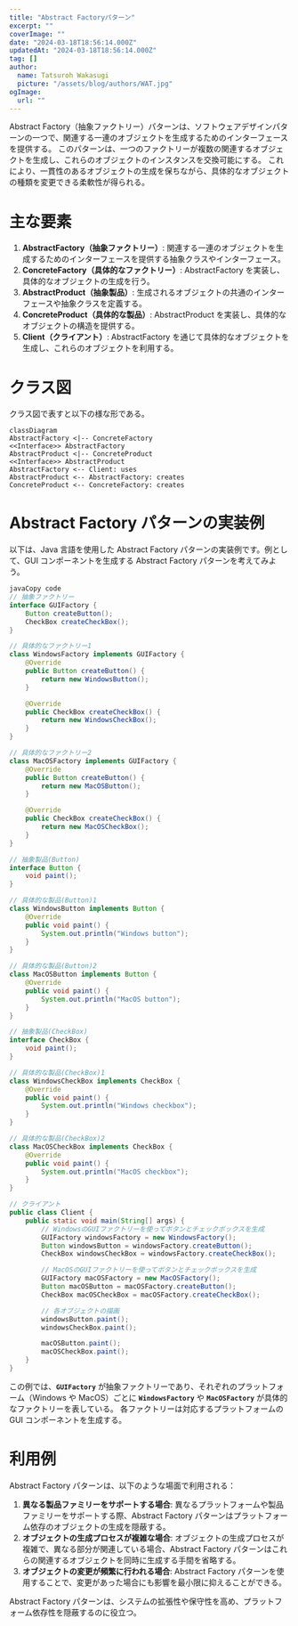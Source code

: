 ```yaml
---
title: "Abstract Factoryパターン"
excerpt: ""
coverImage: ""
date: "2024-03-18T18:56:14.000Z"
updatedAt: "2024-03-18T18:56:14.000Z"
tag: []
author:
  name: Tatsuroh Wakasugi
  picture: "/assets/blog/authors/WAT.jpg"
ogImage:
  url: ""
---
```


Abstract Factory（抽象ファクトリー）パターンは、ソフトウェアデザインパターンの一つで、関連する一連のオブジェクトを生成するためのインターフェースを提供する。
このパターンは、一つのファクトリーが複数の関連するオブジェクトを生成し、これらのオブジェクトのインスタンスを交換可能にする。
これにより、一貫性のあるオブジェクトの生成を保ちながら、具体的なオブジェクトの種類を変更できる柔軟性が得られる。

# **主な要素**

1. **AbstractFactory（抽象ファクトリー）**: 関連する一連のオブジェクトを生成するためのインターフェースを提供する抽象クラスやインターフェース。
2. **ConcreteFactory（具体的なファクトリー）**: AbstractFactory を実装し、具体的なオブジェクトの生成を行う。
3. **AbstractProduct（抽象製品）**: 生成されるオブジェクトの共通のインターフェースや抽象クラスを定義する。
4. **ConcreteProduct（具体的な製品）**: AbstractProduct を実装し、具体的なオブジェクトの構造を提供する。
5. **Client（クライアント）**: AbstractFactory を通じて具体的なオブジェクトを生成し、これらのオブジェクトを利用する。

# クラス図

クラス図で表すと以下の様な形である。

```mermaid
classDiagram
AbstractFactory <|-- ConcreteFactory
<<Interface>> AbstractFactory
AbstractProduct <|-- ConcreteProduct
<<Interface>> AbstractProduct
AbstractFactory <-- Client: uses
AbstractProduct <-- AbstractFactory: creates
ConcreteProduct <-- ConcreteFactory: creates
```

# **Abstract Factory パターンの実装例**

以下は、Java 言語を使用した Abstract Factory パターンの実装例です。例として、GUI コンポーネントを生成する Abstract Factory パターンを考えてみよう。

```java
javaCopy code
// 抽象ファクトリー
interface GUIFactory {
    Button createButton();
    CheckBox createCheckBox();
}

// 具体的なファクトリー1
class WindowsFactory implements GUIFactory {
    @Override
    public Button createButton() {
        return new WindowsButton();
    }

    @Override
    public CheckBox createCheckBox() {
        return new WindowsCheckBox();
    }
}

// 具体的なファクトリー2
class MacOSFactory implements GUIFactory {
    @Override
    public Button createButton() {
        return new MacOSButton();
    }

    @Override
    public CheckBox createCheckBox() {
        return new MacOSCheckBox();
    }
}

// 抽象製品(Button)
interface Button {
    void paint();
}

// 具体的な製品(Button)1
class WindowsButton implements Button {
    @Override
    public void paint() {
        System.out.println("Windows button");
    }
}

// 具体的な製品(Button)2
class MacOSButton implements Button {
    @Override
    public void paint() {
        System.out.println("MacOS button");
    }
}

// 抽象製品(CheckBox)
interface CheckBox {
    void paint();
}

// 具体的な製品(CheckBox)1
class WindowsCheckBox implements CheckBox {
    @Override
    public void paint() {
        System.out.println("Windows checkbox");
    }
}

// 具体的な製品(CheckBox)2
class MacOSCheckBox implements CheckBox {
    @Override
    public void paint() {
        System.out.println("MacOS checkbox");
    }
}

// クライアント
public class Client {
    public static void main(String[] args) {
        // WindowsのGUIファクトリーを使ってボタンとチェックボックスを生成
        GUIFactory windowsFactory = new WindowsFactory();
        Button windowsButton = windowsFactory.createButton();
        CheckBox windowsCheckBox = windowsFactory.createCheckBox();

        // MacOSのGUIファクトリーを使ってボタンとチェックボックスを生成
        GUIFactory macOSFactory = new MacOSFactory();
        Button macOSButton = macOSFactory.createButton();
        CheckBox macOSCheckBox = macOSFactory.createCheckBox();

        // 各オブジェクトの描画
        windowsButton.paint();
        windowsCheckBox.paint();

        macOSButton.paint();
        macOSCheckBox.paint();
    }
}

```

この例では、**`GUIFactory`** が抽象ファクトリーであり、それぞれのプラットフォーム（Windows や MacOS）ごとに **`WindowsFactory`** や **`MacOSFactory`** が具体的なファクトリーを表している。
各ファクトリーは対応するプラットフォームの GUI コンポーネントを生成する。

# **利用例**

Abstract Factory パターンは、以下のような場面で利用される：

1. **異なる製品ファミリーをサポートする場合**: 異なるプラットフォームや製品ファミリーをサポートする際、Abstract Factory パターンはプラットフォーム依存のオブジェクトの生成を隠蔽する。
2. **オブジェクトの生成プロセスが複雑な場合**: オブジェクトの生成プロセスが複雑で、異なる部分が関連している場合、Abstract Factory パターンはこれらの関連するオブジェクトを同時に生成する手間を省略する。
3. **オブジェクトの変更が頻繁に行われる場合**: Abstract Factory パターンを使用することで、変更があった場合にも影響を最小限に抑えることができる。

Abstract Factory パターンは、システムの拡張性や保守性を高め、プラットフォーム依存性を隠蔽するのに役立つ。
